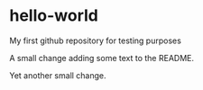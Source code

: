 # hello-world
My first github repository for testing purposes

A small change adding some text to the README.

Yet another small change.
